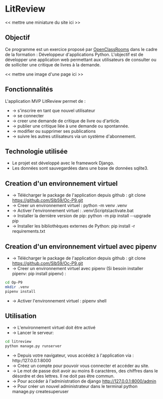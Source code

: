 # LitReview

<< mettre une miniature du site ici >>

## Objectif
Ce programme est un exercice proposé par [OpenClassRooms](https://openclassrooms.com/fr/) dans le cadre de la formation :
Développeur d'applications Python. L'objectif est de développer une application web permettant aux utilisateurs de consulter ou de solliciter une critique de livres à la demande.

<< mettre une  image d'une page ici >>

## Fonctionnalités
L'application MVP LitReview permet de :
* -> s'inscrire en tant que nouvel utilisateur
* -> se connecter
* -> creer une demande de critique de livre ou d'article.
* -> publier une critique liée à une demande ou spontannée.
* -> modifier ou supprimer ses publications
* -> suivre les autres utilisateurs via un système d'abonnement.

## Technologie utilisée
* Le projet est développé avec le framework Django. 
* Les données sont sauvegardées dans une base de données sqlite3.

## Creation d'un environnement virtuel
* -> Télécharger le package de l'application depuis github : git clone https://github.com/Slb59/Oc-P9.git
* -> Creer un environnement virtuel : python -m venv .venv
* -> Activer l'environnement virtuel : .venv\Scripts\activate.bat
* -> Installer la dernière version de pip: python -m pip install --upgrade pip
* -> Installer les bibliothèques externes de Python: pip install -r requirements.txt

## Creation d'un environnement virtuel avec pipenv
* -> Télécharger le package de l'application depuis github : git clone https://github.com/Slb59/Oc-P9.git
* -> Creer un environnement virtuel avec pipenv (Si besoin installer pipenv: pip install pipenv) :
``` bash
cd Op-P9
mkdir .venv
pipenv install
```
* -> Activer l'environnement virtuel : pipenv shell

## Utilisation

* -> L'environnement virtuel doit être activé
* -> Lancer le serveur:
```bash
cd litreview
python manage.py runserver
```
* -> Depuis votre navigateur, vous accédez à l'application via : http:/127.0.0.1:8000
* -> Créez un compte pour pouvoir vous connecter et accéder au site.
* -> Le mot de passe doit avoir au moins 8 caractères, des chiffres dans le désordre et des lettres. Il ne doit pas être commun.
* -> Pour accéder à l'administration de django http://127.0.0.1:8000/admin
* -> Pour créer un nouvel administrateur dans le terminal python manage.py createsuperuser

